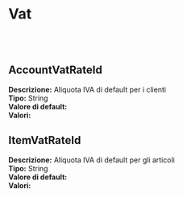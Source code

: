 # Vat

<br><br> 

AccountVatRateId 
----
**Descrizione:** Aliquota IVA di default per i clienti<br>
**Tipo:** String<br>
**Valore di default:** <br>
**Valori:**

ItemVatRateId 
----
**Descrizione:** Aliquota IVA di default per gli articoli<br>
**Tipo:** String<br>
**Valore di default:** <br>
**Valori:**

